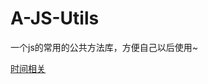 # A-JS-Utils

一个js的常用的公共方法库，方便自己以后使用~

[时间相关](https://github.com/taryn2016/A-JS-Utils/blob/master/date.js)

